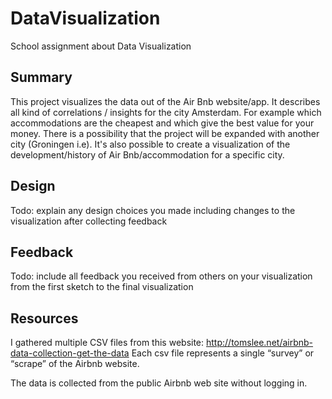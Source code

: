 # DataVisualization
School assignment about Data Visualization

## Summary
This project visualizes the data out of the Air Bnb website/app. It describes all kind of correlations / insights for the city Amsterdam. For example which accommodations are the cheapest and which give the best value for your money.
There is a possibility that the project will be expanded with another city (Groningen i.e). It's also possible to create a visualization of the development/history of Air Bnb/accommodation for a specific city.


## Design 
Todo: explain any design choices you made including changes to the visualization
after collecting feedback

## Feedback
Todo: include all feedback you received from others on your visualization from
the first sketch to the final visualization

## Resources
I gathered multiple CSV files from this website: http://tomslee.net/airbnb-data-collection-get-the-data
Each csv file represents a single “survey” or “scrape” of the Airbnb website.

The data is collected from the public Airbnb web site without logging in.